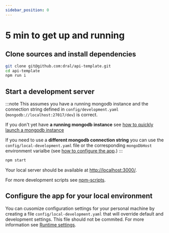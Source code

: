 ```yaml
---
sidebar_position: 0
---
```


# 5 min to get up and running

## Clone sources and install dependencies

```sh
git clone git@github.com:dral/api-template.git
cd api-template
npm run i
```

## Start a development server

:::note
This assumes you have a running mongodb instance and the connection string defined in `config/development.yaml` (`mongodb://localhost:27017/dev`) is correct.

If you don't yet have **a running mongodb instance** see [how to quickly launch a mongodb instance](./deployment#mongodb)

If you need to use a **different mongodb connection string** you can use the `config/local-development.yaml` file or the corresponding `mongoDbHost` environment varialbe (see [how to configure the app](./configuration#configuration-files).)
:::

```sh
npm start
```

Your local server should be available at [http://localhost:3000/](http://localhost:3000/).

For more development scripts see [npm-scripts](./npm-scripts#local-development).

## Configure the app for your local environment

You can cusomize configuration settings for your personal machine by creating a file `config/local-development.yaml` that will override default and development settings. This file should not be commited. For more information see [Runtime settings](./configuration#configuration-files).